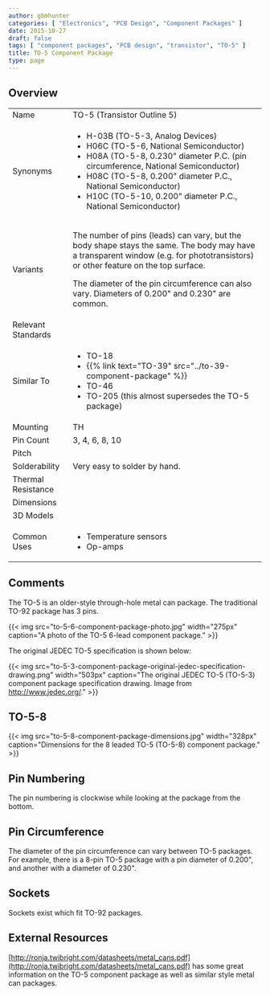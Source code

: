 ```yaml
---
author: gbmhunter
categories: [ "Electronics", "PCB Design", "Component Packages" ]
date: 2015-10-27
draft: false
tags: [ "component packages", "PCB design", "transistor", "TO-5" ]
title: TO-5 Component Package
type: page
---
```


## Overview

<table ><tbody ><tr >
<td>Name
</td>
<td >TO-5 (Transistor Outline 5)
</td></tr><tr >
<td >Synonyms
</td>
<td >
<ul>
<li>H-03B (TO-5-3, Analog Devices)</li>
<li>H06C (TO-5-6, National Semiconductor)</li>
<li>H08A (TO-5-8, 0.230" diameter P.C. (pin circumference, National Semiconductor)</li>
<li>H08C (TO-5-8, 0.200" diameter P.C., National Semiconductor)</li>
<li>H10C (TO-5-10, 0.200" diameter P.C., National Semiconductor)</li>
</ul>
</td></tr><tr >
<td >Variants
</td>
<td >

The number of pins (leads) can vary, but the body shape stays the same. The body may have a transparent window (e.g. for phototransistors) or other feature on the top surface.

The diameter of the pin circumference can also vary. Diameters of 0.200" and 0.230" are common.

</td></tr><tr >
<td >Relevant Standards
</td>
<td > 
</td></tr>
<tr>
<td>Similar To</td>
<td>
  <ul>
    <li>TO-18</li>
    <li>{{% link text="TO-39" src="../to-39-component-package" %}}</li>
    <li>TO-46</li>
    <li>TO-205 (this almost supersedes the TO-5 package)</li>
  </ul>
</td>
</tr>
<tr >
<td >Mounting
</td>
<td >TH
</td></tr><tr >
<td >Pin Count
</td>
<td > 3, 4, 6, 8, 10
</td></tr><tr >
<td >Pitch
</td>
<td > 
</td></tr><tr >
<td >Solderability
</td>
<td >Very easy to solder by hand.
</td></tr><tr >
<td >Thermal Resistance
</td>
<td > 
</td></tr><tr >
<td >Dimensions
</td>
<td > 
</td></tr><tr >
<td >3D Models
</td>
<td > 
</td></tr><tr >
<td >Common Uses
</td>
<td >
<ul>
<li>Temperature sensors</li>
<li>Op-amps</li>
</ul>
</td></tr></tbody></table>

## Comments

The TO-5 is an older-style through-hole metal can package. The traditional TO-92 package has 3 pins.

{{< img src="to-5-6-component-package-photo.jpg" width="275px" caption="A photo of the TO-5 6-lead component package."  >}}

The original JEDEC TO-5 specification is shown below:

{{< img src="to-5-3-component-package-original-jedec-specification-drawing.png" width="503px" caption="The original JEDEC TO-5 (TO-5-3) component package specification drawing. Image from http://www.jedec.org/."  >}}

## TO-5-8

{{< img src="to-5-8-component-package-dimensions.jpg" width="328px" caption="Dimensions for the 8 leaded TO-5 (TO-5-8) component package."  >}}

## Pin Numbering

The pin numbering is clockwise while looking at the package from the bottom.

## Pin Circumference

The diameter of the pin circumference can vary between TO-5 packages. For example, there is a 8-pin TO-5 package with a pin diameter of 0.200", and another with a diameter of 0.230".

## Sockets

Sockets exist which fit TO-92 packages.

## External Resources

[http://ronja.twibright.com/datasheets/metal_cans.pdf](http://ronja.twibright.com/datasheets/metal_cans.pdf) has some great information on the TO-5 component package as well as similar style metal can packages.
